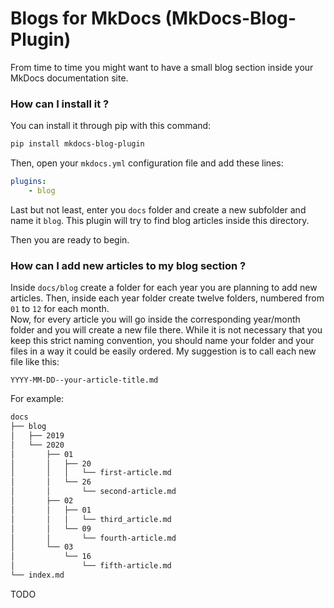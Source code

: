 # Blogs for MkDocs (MkDocs-Blog-Plugin)

From time to time you might want to have a 
small blog section inside your MkDocs 
documentation site. 

### How can I install it ?

You can install it through pip with this 
command:

```sh
pip install mkdocs-blog-plugin
```

Then, open your `mkdocs.yml` configuration 
file and add these lines:

```yaml
plugins:
    - blog
```

Last but not least, enter you `docs` folder 
and create a new subfolder and name it `blog`. 
This plugin will try to find blog articles 
inside this directory.  

Then you are ready to begin.

### How can I add new articles to my blog section ?

Inside `docs/blog` create a folder for each 
year you are planning to add new articles. 
Then, inside each year folder create twelve 
folders, numbered from `01` to `12` for each 
month.  
Now, for every article you will go inside 
the corresponding year/month folder and you 
will create a new file there.
While it is not necessary that you keep this 
strict naming convention, you should name 
your folder and your files in a way it could 
be easily ordered. My suggestion is to 
call each new file like this:

`YYYY-MM-DD--your-article-title.md`

For example:

```sh
docs
├── blog
│   ├── 2019
│   └── 2020
│       ├── 01
│       │   ├── 20
│       │   │   └── first-article.md
│       │   └── 26
│       │       └── second-article.md
│       ├── 02
│       │   ├── 01
│       │   │   └── third_article.md
│       │   └── 09
│       │       └── fourth-article.md
│       └── 03
│           └── 16
│               └── fifth-article.md
└── index.md
```

TODO
